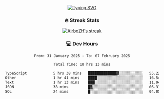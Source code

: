 
<div align="center">
  <a href="https://git.io/typing-svg"><img src="https://readme-typing-svg.demolab.com?font=Fira+Code&size=30&pause=1000&color=33F7F5&center=true&vCenter=true&width=435&lines=Hi+there+%F0%9F%91%8B+I+am+AirboZH+;Welcome+to+my+Github" alt="Typing SVG" /></a>

<h3>🔥 Streak Stats</h3>

<!-- GitHub Readme Streak Stats - https://github.com/DenverCoder1/github-readme-streak-stats -->
<p>
  <a href="https://github.com/DenverCoder1/github-readme-streak-stats">
    <img title="🔥 Get streak stats for your profile at git.io/streak-stats" alt="AirboZH's streak" src="https://streak-stats.demolab.com/?user=AirboZH&theme=monokai-metallian&hide_border=true"/>
  </a>
</p>

<h3>💻 Dev Hours</h3>
<!--START_SECTION:waka-->

```txt
From: 31 January 2025 - To: 07 February 2025

Total Time: 10 hrs 13 mins

TypeScript            5 hrs 38 mins   █████████████▓░░░░░░░░░░░   55.22 %
Other                 1 hr 41 mins    ████░░░░░░░░░░░░░░░░░░░░░   16.54 %
Text                  1 hr 13 mins    ███░░░░░░░░░░░░░░░░░░░░░░   11.94 %
JSON                  38 mins         █▓░░░░░░░░░░░░░░░░░░░░░░░   06.31 %
SQL                   24 mins         █░░░░░░░░░░░░░░░░░░░░░░░░   04.05 %
```

<!--END_SECTION:waka-->
</div>  
